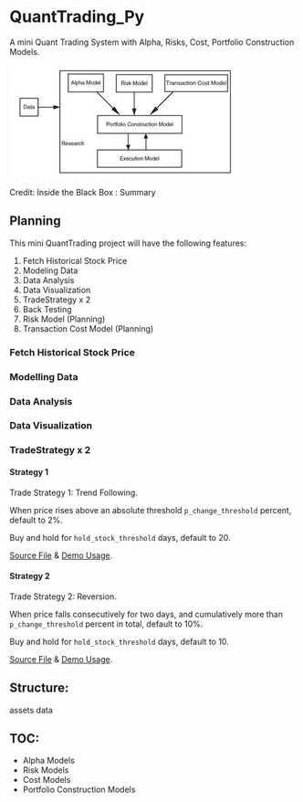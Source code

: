 # QuantTrading_Py

A mini Quant Trading System with Alpha, Risks, Cost, Portfolio Construction Models.

![](./assets/quant-models.jpg)

Credit: Inside the Black Box : Summary

## Planning

This mini QuantTrading project will have the following features:

1. Fetch Historical Stock Price
2. Modeling Data
3. Data Analysis
4. Data Visualization
5. TradeStrategy x 2
6. Back Testing
7. Risk Model (Planning)
8. Transaction Cost Model (Planning)

### Fetch Historical Stock Price

### Modelling Data

### Data Analysis

### Data Visualization

### TradeStrategy x 2

#### Strategy 1

Trade Strategy 1: Trend Following.

When price rises above an absolute threshold `p_change_threshold` percent, default to 2%. 

Buy and hold for `hold_stock_threshold` days, default to 20.

[Source File](./alpha/strategies/strategy_1.ipynb) & [Demo Usage](./alpha/strategies/strategy_1_usage.ipynb).

#### Strategy 2

Trade Strategy 2: Reversion.
 
When price falls consecutively for two days, and cumulatively more than `p_change_threshold` percent in total, default to 10%.

Buy and hold for `hold_stock_threshold` days, default to 10.

[Source File](./alpha/strategies/strategy_2.ipynb) & [Demo Usage](./alpha/strategies/strategy_2_usage.ipynb).

## Structure:

assets
data

## TOC:

- Alpha Models
- Risk Models
- Cost Models
- Portfolio Construction Models

